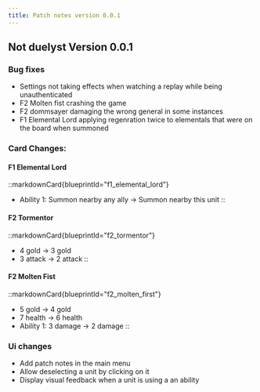 ```yaml
---
title: Patch notes version 0.0.1
---
```


## Not duelyst Version 0.0.1

### Bug fixes
- Settings not taking effects when watching a replay while being unauthenticated
- F2 Molten fist crashing the game
- F2 dommsayer damaging the wrong general in some instances
- F1 Elemental Lord applying regenration twice to elementals that were on the board when summoned

### Card Changes:

#### F1 Elemental Lord
::markdownCard{blueprintId="f1_elemental_lord"}
- Ability 1: Summon nearby any ally -> Summon nearby this unit
::

#### F2 Tormentor
::markdownCard{blueprintId="f2_tormentor"}
- 4 gold -> 3 gold
- 3 attack -> 2 attack
::

#### F2 Molten Fist
::markdownCard{blueprintId="f2_molten_first"}
- 5 gold -> 4 gold
- 7 health -> 6 health
- Ability 1: 3 damage -> 2 damage
::

### Ui changes
- Add patch notes in the main menu
- Allow deselecting a unit by clicking on it
- Display visual feedback when a unit is using a an ability
